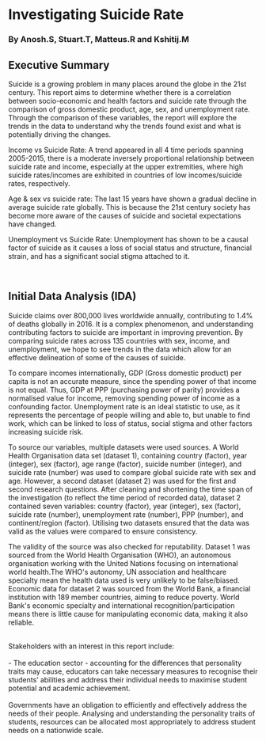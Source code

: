 
# Investigating Suicide Rate
### By Anosh.S, Stuart.T, Matteus.R and Kshitij.M

## Executive Summary

Suicide is a growing problem in many places around the globe in the 21st century. This report aims to determine whether there is a correlation between socio-economic and health factors and suicide rate through the comparison of gross domestic product, age, sex, and unemployment rate. Through the comparison of these variables, the report will explore the trends in the data to understand why the trends found exist and what is potentially driving the changes. 

Income vs Suicide Rate: A trend appeared in all 4 time periods spanning 2005-2015, there is a moderate inversely proportional relationship between suicide rate and income, especially at the upper extremities, where high suicide rates/incomes are exhibited in countries of low incomes/suicide rates, respectively.

Age & sex vs suicide rate: The last 15 years have shown a gradual decline in average suicide rate globally. This is because the 21st century society has become more aware of the causes of suicide and societal expectations have changed.

Unemployment vs Suicide Rate: Unemployment has shown to be a causal factor of suicide as it causes a loss of social status and structure, financial strain, and has a significant social stigma attached to it.


<br>


## Initial Data Analysis (IDA)

Suicide claims over 800,000 lives worldwide annually, contributing to 1.4% of deaths globally in 2016. It is a complex phenomenon, and understanding contributing factors to suicide are important in improving prevention. By comparing suicide rates across 135 countries with sex, income, and unemployment, we hope to see trends in the data which allow for an effective delineation of some of the causes of suicide. 

To compare incomes internationally, GDP (Gross domestic product) per capita is not an accurate measure, since the spending power of that income is not equal. Thus, GDP at PPP (purchasing power of parity) provides a normalised value for income, removing spending power of income as a confounding factor. Unemployment rate is an ideal statistic to use, as it represents the percentage of people willing and able to, but unable to find work, which can be linked to loss of status, social stigma and other factors increasing suicide risk.

To source our variables, multiple datasets were used sources. A World Health Organisation data set (dataset 1), containing country (factor), year (integer), sex (factor), age range (factor), suicide number (integer), and suicide rate (number)  was used to compare global suicide rate with sex and age. 
However, a second dataset (dataset 2) was used for the first and second research questions. After cleaning and shortening the time span of the investigation (to reflect the time period of recorded data), dataset 2 contained seven variables: country (factor), year (integer), sex (factor), suicide rate (number), unemployment rate (number), PPP (number), and continent/region (factor). Utilising two datasets ensured that the data was valid as the values were compared to ensure consistency.

The validity of the source was also checked for reputability. Dataset 1 was sourced from the World Health Organisation (WHO), an autonomous organisation working with the United Nations focusing on international world health.The WHO's autonomy, UN association and healthcare specialty mean the health data used is very unlikely to be false/biased. Economic data for dataset 2 was sourced from the World Bank, a financial institution with 189 member countries, aiming to reduce poverty. World Bank's economic specialty and international recognition/participation means there is little cause for manipulating economic data, making it also reliable.

<br>Stakeholders with an interest in this report include:</br> 
<br>- The education sector - accounting for the differences that personality traits may cause, educators can take necessary measures to recognise their students’ abilities and address their individual needs to maximise student potential and academic achievement.</br>
<br>Governments have an obligation to efficiently and effectively address the needs of their people. Analysing and understanding the personality traits of students, resources can be allocated most appropriately to address student needs on a nationwide scale.</br>
